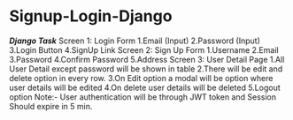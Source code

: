# Signup-Login-Django
*********Django Task*********  Screen 1: Login Form 1.Email (Input) 2.Password (Input) 3.Login Button 4.SignUp Link Screen 2: Sign Up Form 1.Username 2.Email 3.Password 4.Confirm Password 5.Address Screen 3: User Detail Page 1.All User Detail except password will be shown in table 2.There will be edit and delete option in every row. 3.On Edit option a modal will be option where user details will be edited 4.On delete user details will be deleted 5.Logout option Note:- User authentication will be through JWT token and Session Should expire in 5 min.
